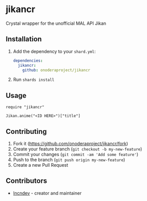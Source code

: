 # jikancr
Crystal wrapper for the unofficial MAL API Jikan

## Installation

1. Add the dependency to your `shard.yml`:

   ```yaml
   dependencies:
     jikancr:
       github: onoderaproject/jikancr
   ```

2. Run `shards install`

## Usage

```crystal
require "jikancr"

Jikan.anime("<ID HERE>")["title"]
```

## Contributing

1. Fork it (<https://github.com/onoderaproject/jikancr/fork>)
2. Create your feature branch (`git checkout -b my-new-feature`)
3. Commit your changes (`git commit -am 'Add some feature'`)
4. Push to the branch (`git push origin my-new-feature`)
5. Create a new Pull Request

## Contributors

- [lncndev](https://gitlab.com/lncn) - creator and maintainer
